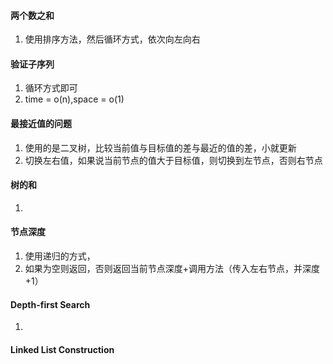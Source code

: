 #### 两个数之和
1. 使用排序方法，然后循环方式，依次向左向右
#### 验证子序列
1. 循环方式即可
2. time = o(n),space = o(1)
#### 最接近值的问题
1. 使用的是二叉树，比较当前值与目标值的差与最近的值的差，小就更新
2. 切换左右值，如果说当前节点的值大于目标值，则切换到左节点，否则右节点
#### 树的和
1. 
#### 节点深度
1. 使用递归的方式，
2. 如果为空则返回，否则返回当前节点深度+调用方法（传入左右节点，并深度+1）
#### Depth-first Search
1. 
#### Linked List Construction
